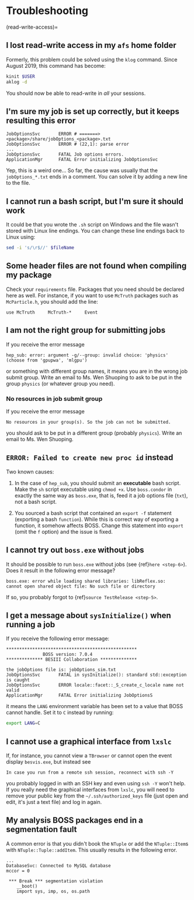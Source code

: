 <!-- cspell:ignore aklog besvis kinit klog mccor mlgpu Shuoping -->

<!-- Known issues and some solutions. -->

# Troubleshooting

(read-write-access)=

## I lost read-write access in my `afs` home folder

Formerly, this problem could be solved using the `klog` command. Since August 2019, this
command has become:

```bash
kinit $USER
aklog -d
```

You should now be able to read-write in _all_ your sessions.

## I'm sure my job is set up correctly, but it keeps resulting this error

```text
JobOptionsSvc       ERROR # =======> <package>/share/jobOptions_<package>.txt
JobOptionsSvc       ERROR # (22,1): parse error
...
JobOptionsSvc       FATAL Job options errors.
ApplicationMgr      FATAL Error initializing JobOptionsSvc
```

Yep, this is a weird one... So far, the cause was usually that the `jobOptions_*.txt`
ends in a comment. You can solve it by adding a new line to the file.

## I cannot run a bash script, but I'm sure it should work

It could be that you wrote the `.sh` script on Windows and the file wasn't stored with
Linux line endings. You can change these line endings back to Linux using:

```bash
sed -i 's/\r$//' $fileName
```

## Some header files are not found when compiling my package

Check your `requirements` file. Packages that you need should be declared here as well.
For instance, if you want to use `McTruth` packages such as `McParticle.h`, you should
add the line:

```text
use McTruth     McTruth-*     Event
```

## I am not the right group for submitting jobs

If you receive the error message

```text
hep_sub: error: argument -g/--group: invalid choice: 'physics'
(choose from 'gpupwa', 'mlgpu')
```

or something with different group names, it means you are in the wrong job submit group.
Write an email to Ms. Wen Shuoping to ask to be put in the group `physics` (or whatever
group you need).

### No resources in job submit group

If you receive the error message

```text
No resources in your group(s). So the job can not be submitted.
```

you should ask to be put in a different group (probably `physics`). Write an email to
Ms. Wen Shuoping.

## `ERROR: Failed to create new proc id` instead

Two known causes:

1. In the case of `hep_sub`, you should submit an **executable** bash script. Make the
   `sh` script executable using `chmod +x`. Use `boss.condor` in exactly the same way as
   `boss.exe`, that is, feed it a job options file (`txt`), not a bash script.

2. You sourced a bash script that contained an `export -f` statement (exporting a bash
   `function`). While this is correct way of exporting a function, it somehow affects
   BOSS. Change this statement into `export` (omit the `f` option) and the issue is
   fixed.

## I cannot try out `boss.exe` without jobs

It should be possible to run `boss.exe` without jobs (see {ref}`here <step-6>`). Does it
result in the following error message?

```text
boss.exe: error while loading shared libraries: libReflex.so:
cannot open shared object file: No such file or directory
```

If so, you probably forgot to {ref}`source TestRelease <step-5>`.

## I get a message about `sysInitialize()` when running a job

If you receive the following error message:

```text
**************************************************
              BOSS version: 7.0.4
************** BESIII Collaboration **************

the jobOptions file is: jobOptions_sim.txt
JobOptionsSvc       FATAL in sysInitialize(): standard std::exception is caught
JobOptionsSvc       ERROR locale::facet::_S_create_c_locale name not valid
ApplicationMgr      FATAL Error initializing JobOptionsS
```

it means the `LANG` environment variable has been set to a value that BOSS cannot
handle. Set it to `C` instead by running:

```bash
export LANG=C
```

## I cannot use a graphical interface from `lxslc`

If, for instance, you cannot view a `TBrowser` or cannot open the event display
`besvis.exe`, but instead see

```text
In case you run from a remote ssh session, reconnect with ssh -Y
```

you probably logged in with an SSH key and even using `ssh -Y` won't help. If you really
need the graphical interfaces from `lxslc`, you will need to remove your public key from
the `~/.ssh/authorized_keys` file (just open and edit, it's just a text file) and log in
again.

## My analysis BOSS packages end in a segmentation fault

A common error is that you didn't book the `NTuple` or add the `NTuple::Item`s with
`NTuple::Tuple::addItem`. This usually results in the following error.

```text
...
DatabaseSvc: Connected to MySQL database
mccor = 0

 *** Break *** segmentation violation
    __boot()
    import sys, imp, os, os.path
```
